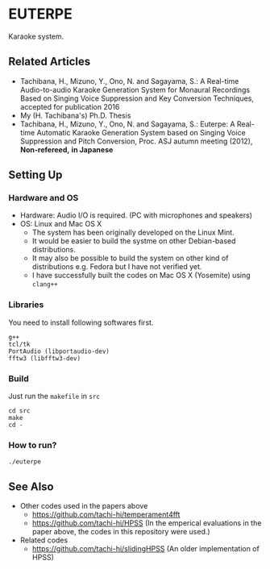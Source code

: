 # EUTERPE

Karaoke system.

## Related Articles

+ Tachibana, H., Mizuno, Y., Ono, N. and Sagayama, S.: A Real-time Audio-to-audio Karaoke Generation System for Monaural Recordings Based on Singing Voice Suppression and Key Conversion Techniques, accepted for publication 2016
+ My (H. Tachibana's) Ph.D. Thesis
+ Tachibana, H., Mizuno, Y., Ono, N. and Sagayama, S.: Euterpe: A Real-time Automatic Karaoke Generation System based on Singing Voice Suppression and Pitch Conversion, Proc. ASJ autumn meeting (2012), **Non-refereed,** **in Japanese**

## Setting Up

### Hardware and OS

+ Hardware: Audio I/O is required. (PC with microphones and speakers)
+ OS: Linux and Mac OS X
    + The system has been originally developed on the Linux Mint. 
    + It would be easier to build the systme on other Debian-based distributions. 
    + It may also be possible to build the system on other kind of distributions e.g. Fedora but I have not verified yet.
    + I have successfully built the codes on Mac OS X (Yosemite) using `clang++`

### Libraries

You need to install following softwares first.

    g++
    tcl/tk
    PortAudio (libportaudio-dev)
    fftw3 (libfftw3-dev)

### Build

Just run the `makefile` in `src`

    cd src
    make
    cd -

### How to run?

    ./euterpe


## See Also

- Other codes used in the papers above
   - <https://github.com/tachi-hi/temperament4fft>
   - <https://github.com/tachi-hi/HPSS> (In the emperical evaluations in the paper above, the codes in this repository were used.)
- Related codes 
    - <https://github.com/tachi-hi/slidingHPSS> (An older implementation of HPSS)
